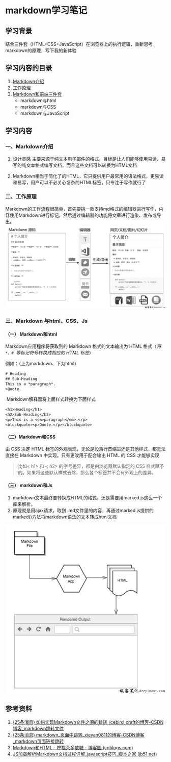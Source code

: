 # markdown学习笔记

## 学习背景
结合三件套（HTML+CSS+JavaScript）在浏览器上的执行逻辑，重新思考markdown的原理，写下我的新体验

## 学习内容的目录
1. [Markdown介绍](#1)
2. [工作原理](#2)
3. [Markdown和前端三件套](#3)
	+ markdown与html
	+ markdown与CSS
	+ markdown与JavaScript

## 学习内容
<p id="1"></p>

### 一、Markdown介绍

1. 设计灵感
主要来源于纯文本电子邮件的格式，目标是让人们能够使用易读、易写的纯文本格式编写文档，而且这些文档可以转换为HTML文档

2. Markdown相当于简化了的HTML，它只提供用户最常用的语法格式，更易读和易写，用户可以不必关心复杂的HTML标签，只专注于写作就行了

<p id="2"></p>

### 二、工作原理

 Markdown的工作流程很简单，首先要挑一款支持md格式的编辑器进行写作，内容使用Markdown进行标记，然后通过编辑器的功能将文章进行渲染、发布或导出。
![Markdown工作流程图](https://raw.githubusercontent.com/Zqxg/Tasks/main/images/Markdown%E5%B7%A5%E4%BD%9C%E6%B5%81%E7%A8%8B%E5%9B%BE.jpeg)
<p id="3"></p>

### 三、Markdown 与html、CSS、Js

#### （一） Markdown和html
Markdown应用程序将获取到的 Markdown 格式的文本输出为 HTML 格式（*将`*、# `等标记符号转换成相应的 HTML 标签*）

例如：（上为markdown、下为html）
```
# Heading 
## Sub-Heading 
This is a *paragraph*. 
>Quote.
```
 Markdown解释器将上面样式转换为下面样式
```
<h1>Heading</h1> 
<h2>Sub-Heading</h2> 
<p>This is a <em>paragraph</em>.</p> 
<blockquote><p>Quote.</p></blockquote>
```

#### （二）Markdown和CSS
由 CSS 决定 HTML 标签的外观表现，无论是段落行首缩进还是其他样式，都无法直接在 Markdown 中实现。只有更改用于配合输出 HTML 的 CSS 才能够实现

>比如< h1> 和 < h2> 的字号差异，都是由浏览器默认指定的 CSS 样式赋予的。如果将这些默认样式去除，那么各个标签并不会有外观上的差异。


#### （三） markdown和Js
1.  markdown文本最终要转换成HTML的格式，还是需要用marked.js这么一个库来解析。
2. 原理就是用ajax请求，取到 .md文件里的内容，再通过marked.js提供的marked()方法将markdown语法的文本转成html文档

![Markdown工作原理.png ](https://raw.githubusercontent.com/Zqxg/Tasks/main/images/Markdown%E5%B7%A5%E4%BD%9C%E5%8E%9F%E7%90%86-1.png)

## 参考资料
1. [(25条消息) 如何实现Markdown文件之间的跳转_icebird_craft的博客-CSDN博客_markdown跳转文件](https://blog.csdn.net/icestorm_rain/article/details/108991703)
2.  [(25条消息) markdown_页面中跳转_xieyan0811的博客-CSDN博客_markdown页面链接跳转](https://blog.csdn.net/xieyan0811/article/details/123978167)
3. [Markdown和HTML - 柠檬茶多放糖 - 博客园 (cnblogs.com)](https://www.cnblogs.com/yuguangtai/p/12858600.html)
4. [JS加载解析Markdown文档过程详解_javascript技巧_脚本之家 (jb51.net)](https://www.jb51.net/article/186851.htm)
